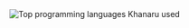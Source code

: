 <img align="center" src="https://github-readme-stats.vercel.app/api/top-langs/?username=khanaru220" alt="Top programming languages Khanaru used"/>
